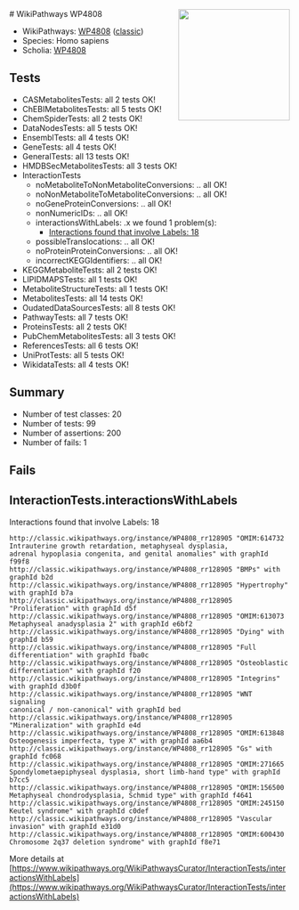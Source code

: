 <img style="float: right; width: 200px" src="https://upload.wikimedia.org/wikipedia/commons/thumb/8/83/Wplogo_with_text_500.png/640px-Wplogo_with_text_500.png" />
# WikiPathways WP4808

* WikiPathways: [WP4808](https://wikipathways.org/pathways/WP4808) ([classic](https://classic.wikipathways.org/instance/WP4808))
* Species: Homo sapiens
* Scholia: [WP4808](https://scholia.toolforge.org/wikipathways/WP4808)
## Tests
* CASMetabolitesTests: all 2 tests OK!
* ChEBIMetabolitesTests: all 5 tests OK!
* ChemSpiderTests: all 2 tests OK!
* DataNodesTests: all 5 tests OK!
* EnsemblTests: all 4 tests OK!
* GeneTests: all 4 tests OK!
* GeneralTests: all 13 tests OK!
* HMDBSecMetabolitesTests: all 3 tests OK!
* InteractionTests
    * noMetaboliteToNonMetaboliteConversions: .. all OK!
    * noNonMetaboliteToMetaboliteConversions: .. all OK!
    * noGeneProteinConversions: .. all OK!
    * nonNumericIDs: .. all OK!
    * interactionsWithLabels: .x we found 1 problem(s):
        * [Interactions found that involve Labels: 18](#fe97a8c0)
    * possibleTranslocations: .. all OK!
    * noProteinProteinConversions: .. all OK!
    * incorrectKEGGIdentifiers: .. all OK!
* KEGGMetaboliteTests: all 2 tests OK!
* LIPIDMAPSTests: all 1 tests OK!
* MetaboliteStructureTests: all 1 tests OK!
* MetabolitesTests: all 14 tests OK!
* OudatedDataSourcesTests: all 8 tests OK!
* PathwayTests: all 7 tests OK!
* ProteinsTests: all 2 tests OK!
* PubChemMetabolitesTests: all 3 tests OK!
* ReferencesTests: all 6 tests OK!
* UniProtTests: all 5 tests OK!
* WikidataTests: all 4 tests OK!


## Summary

* Number of test classes: 20
* Number of tests: 99
* Number of assertions: 200
* Number of fails: 1

## Fails

<a name="fe97a8c0" />

## InteractionTests.interactionsWithLabels

Interactions found that involve Labels: 18
```
http://classic.wikipathways.org/instance/WP4808_rr128905 "OMIM:614732
Intrauterine growth retardation, metaphyseal dysplasia, 
adrenal hypoplasia congenita, and genital anomalies" with graphId f99f8
http://classic.wikipathways.org/instance/WP4808_rr128905 "BMPs" with graphId b2d
http://classic.wikipathways.org/instance/WP4808_rr128905 "Hypertrophy" with graphId b7a
http://classic.wikipathways.org/instance/WP4808_rr128905 "Proliferation" with graphId d5f
http://classic.wikipathways.org/instance/WP4808_rr128905 "OMIM:613073
Metaphyseal anadysplasia 2" with graphId e6bf2
http://classic.wikipathways.org/instance/WP4808_rr128905 "Dying" with graphId b59
http://classic.wikipathways.org/instance/WP4808_rr128905 "Full differentiation" with graphId fba0c
http://classic.wikipathways.org/instance/WP4808_rr128905 "Osteoblastic
differentiation" with graphId f20
http://classic.wikipathways.org/instance/WP4808_rr128905 "Integrins" with graphId d3b0f
http://classic.wikipathways.org/instance/WP4808_rr128905 "WNT signaling
canonical / non-canonical" with graphId bed
http://classic.wikipathways.org/instance/WP4808_rr128905 "Mineralization" with graphId e4d
http://classic.wikipathways.org/instance/WP4808_rr128905 "OMIM:613848
Osteogenesis imperfecta, type X" with graphId aa6b4
http://classic.wikipathways.org/instance/WP4808_rr128905 "Gs" with graphId fc068
http://classic.wikipathways.org/instance/WP4808_rr128905 "OMIM:271665
Spondylometaepiphyseal dysplasia, short limb-hand type" with graphId b7cc5
http://classic.wikipathways.org/instance/WP4808_rr128905 "OMIM:156500
Metaphyseal chondrodysplasia, Schmid type" with graphId f4641
http://classic.wikipathways.org/instance/WP4808_rr128905 "OMIM:245150
Keutel syndrome" with graphId c0def
http://classic.wikipathways.org/instance/WP4808_rr128905 "Vascular invasion" with graphId e31d0
http://classic.wikipathways.org/instance/WP4808_rr128905 "OMIM:600430
Chromosome 2q37 deletion syndrome" with graphId f8e71
```

More details at [https://www.wikipathways.org/WikiPathwaysCurator/InteractionTests/interactionsWithLabels](https://www.wikipathways.org/WikiPathwaysCurator/InteractionTests/interactionsWithLabels)

